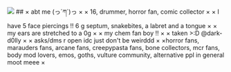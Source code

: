 <img src="[IMG-7109.png]">
## × abt me (っ´ཀ`)っ ×
× 16, drummer, horror fan, comic collector ×
× I have 5 face piercings !! 6 g septum, snakebites, a labret and a tongue × 
× my ears are stretched to a 0g ×
× my chem fan boy !! ×
× taken >:D @dark-d0lly ×
× asks/dms r open idc just don't be weirddd ×
×horror fans, marauders fans, arcane fans, creepypasta fans, bone collectors, mcr fans, body mod lovers, emos, goths, vulture community, alternative ppl in general moot meee ×

